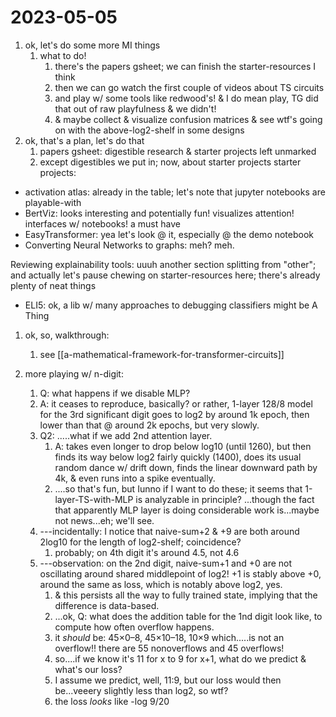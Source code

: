 # 2023-05-05

1. ok, let's do some more MI things
    1. what to do!
        1. there's the papers gsheet; we can finish the starter-resources I think
        1. then we can go watch the first couple of videos about TS circuits
        1. and play w/ some tools like redwood's! & I do mean play, TG did that out of raw playfulness & we didn't! 
        1. & maybe collect & visualize confusion matrices & see wtf's going on with the above-log2-shelf in some designs
1. ok, that's a plan, let's do that
    1. papers gsheet: digestible research & starter projects left unmarked
    1. except digestibles we put in; now, about starter projects
starter projects:
- activation atlas: already in the table; let's note that jupyter notebooks are playable-with
- BertViz: looks interesting and potentially fun! visualizes attention! interfaces w/ notebooks! a must have
- EasyTransformer: yea let's look @ it, especially @ the demo notebook
- Converting Neural Networks to graphs: meh? meh.

Reviewing explainability tools: uuuh another section splitting from "other"; and actually let's pause chewing on starter-resources here; there's already plenty of neat things

- ELI5: ok, a lib w/ many approaches to debugging classifiers might be A Thing

1. ok, so, walkthrough:
    1. see [[a-mathematical-framework-for-transformer-circuits]]

2. more playing w/ n-digit:
    1. Q: what happens if we disable MLP?
    2. A: it ceases to reproduce, basically? or rather, 1-layer 128/8 model for the 3rd significant digit goes to log2 by around 1k epoch, then lower than that @ around 2k epochs, but very slowly.
    3. Q2: .....what if we add 2nd attention layer.
        1. A: takes even longer to drop below log10 (until 1260), but then finds its way below log2 fairly quickly (1400), does its usual random dance w/ drift down, finds the linear downward path by 4k, & even runs into a spike eventually.
        2. ....so that's fun, but Iunno if I want to do these; it seems that 1-layer-TS-with-MLP is analyzable in principle? ...though the fact that apparently MLP layer is doing considerable work is...maybe not news...eh; we'll see.
    4. ---incidentally: I notice that naive-sum+2 & +9 are both around 2log10 for the length of log2-shelf; coincidence?
        1. probably; on 4th digit it's around 4.5, not 4.6
    5. ---observation: on the 2nd digit, naive-sum+1 and +0 are not oscillating around shared middlepoint of log2! +1 is stably above +0, around the same as loss, which is notably above log2, yes.
        1. & this persists all the way to fully trained state, implying that the difference is data-based.
        2. ...ok, Q: what does the addition table for the 1nd digit look like, to compute how often overflow happens.
        3. it _should_ be: 45×0–8, 45×10–18, 10×9 which.....is not an overflow!! there are 55 nonoverflows and 45 overflows!
        4. so....if we know it's 11 for x to 9 for x+1, what do we predict & what's our loss?
        5. I assume we predict, well, 11:9, but our loss would then be...veeery slightly less than log2, so wtf?
        6. the loss _looks_ like -log 9/20